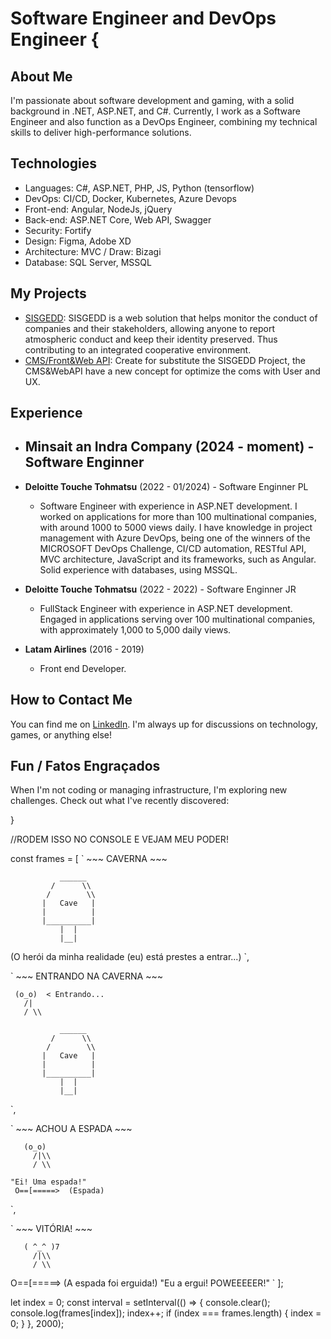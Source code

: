 # Software Engineer and DevOps Engineer {

## About Me
I'm passionate about software development and gaming, with a solid background in .NET, ASP.NET, and C#. Currently, I work as a Software Engineer and also function as a DevOps Engineer, combining my technical skills to deliver high-performance solutions.

## Technologies
- Languages: C#, ASP.NET, PHP, JS, Python (tensorflow)
- DevOps: CI/CD, Docker, Kubernetes, Azure Devops
- Front-end: Angular, NodeJs, jQuery
- Back-end: ASP.NET Core, Web API, Swagger
- Security: Fortify
- Design: Figma, Adobe XD
- Architecture: MVC / Draw: Bizagi 
- Database: SQL Server, MSSQL

## My Projects
- [SISGEDD](https://etica.deloitte.com.br/hotsite/): SISGEDD is a web solution that helps monitor the conduct of companies and their stakeholders, allowing anyone to report atmospheric conduct and keep their identity preserved. Thus contributing to an integrated cooperative environment.
- [CMS/Front&Web API](https://relatoconfidencial.com.br/ouvidoriaeletro): Create for substitute the SISGEDD Project, the CMS&WebAPI have a new concept for optimize the coms with User and UX.

## Experience

- **Minsait an Indra Company** (2024 - moment) - Software Enginner
  - 

- **Deloitte Touche Tohmatsu** (2022 - 01/2024) - Software Enginner PL
  - Software Engineer with experience in ASP.NET development. I worked on applications for more than 100 multinational companies, with around 1000 to 5000 views daily. I have knowledge in project management with Azure DevOps, being one of the winners of the MICROSOFT DevOps Challenge, CI/CD automation, RESTful API, MVC architecture, JavaScript and its frameworks, such as Angular. Solid experience with databases, using MSSQL.
 
- **Deloitte Touche Tohmatsu** (2022 - 2022) - Software Enginner JR
  - FullStack Engineer with experience in ASP.NET development. Engaged in applications serving over 100 multinational companies, with approximately 1,000 to 5,000 daily views.
  
- **Latam Airlines** (2016 - 2019)
  - Front end Developer.

## How to Contact Me
You can find me on [LinkedIn](https://www.linkedin.com/in/joaovs-vieira). I'm always up for discussions on technology, games, or anything else!

## Fun / Fatos Engraçados
When I'm not coding or managing infrastructure, I'm exploring new challenges. Check out what I've recently discovered:

}

//RODEM ISSO NO CONSOLE E VEJAM MEU PODER!

const frames = [
  `
     ~~~ CAVERNA ~~~

               ______
             /      \\
            /        \\
           |   Cave   |
           |          |
           |__________|
               |  |
               |__|

  (O herói da minha realidade (eu) está prestes a entrar...)
  `,

  `
     ~~~ ENTRANDO NA CAVERNA ~~~

     (o_o)  < Entrando...
       /|
       / \\

               ______
             /      \\
            /        \\
           |   Cave   |
           |          |
           |__________|
               |  |
               |__|
  `,

  `
     ~~~ ACHOU A ESPADA ~~~

       (o_o)
         /|\\
         / \\
  
    "Ei! Uma espada!"
     O==[=====>  (Espada)
  `,

  `
     ~~~ VITÓRIA! ~~~

       ( ^_^ )7 
         /|\\
         / \\

   O==[=====>   (A espada foi erguida!)
   "Eu a ergui! POWEEEEER!"
  `
];

let index = 0;
const interval = setInterval(() => {
  console.clear();
  console.log(frames[index]);
  index++;
  if (index === frames.length) {
    index = 0;
  }
}, 2000);

